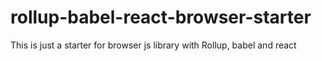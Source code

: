 # rollup-babel-react-browser-starter
This is just a starter for browser js library with Rollup, babel and react
